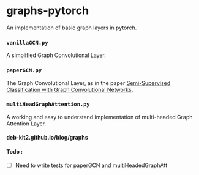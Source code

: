 # graphs-pytorch
An implementation of basic graph layers in pytorch.

### `vanillaGCN.py`
A simplified Graph Convolutional Layer.

### `paperGCN.py`
The Graph Convolutional Layer, as in the paper [Semi-Supervised Classification with Graph Convolutional Networks](https://arxiv.org/abs/1609.02907).

### `multiHeadGraphAttention.py`
A working and easy to understand implementation of multi-headed Graph Attention Layer. 

#### deb-kit2.github.io/blog/graphs

#### Todo :

- [ ] Need to write tests for paperGCN and multiHeadedGraphAtt